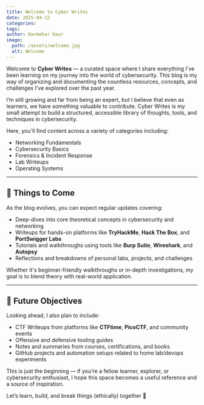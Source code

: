 ```yaml
---
title: Welcome to Cyber Writes
date: 2025-04-12
categories:
tags:
author: Harmehar Kaur
image:
  path: /assets/welcome.jpg
  alt: Welcome
---
```


Welcome to **Cyber Writes** — a curated space where I share everything I've been learning on my journey into the world of cybersecurity. This blog is my way of organizing and documenting the countless resources, concepts, and challenges I’ve explored over the past year.

I’m still growing and far from being an expert, but I believe that even as learners, we have something valuable to contribute. Cyber Writes is my small attempt to build a structured, accessible library of thoughts, tools, and techniques in cybersecurity.

Here, you'll find content across a variety of categories including:

- Networking Fundamentals  
- Cybersecurity Basics  
- Forensics & Incident Response  
- Lab Writeups  
- Operating Systems

---

## 🧭 Things to Come

As the blog evolves, you can expect regular updates covering:

- Deep-dives into core theoretical concepts in cybersecurity and networking  
- Writeups for hands-on platforms like **TryHackMe**, **Hack The Box**, and **PortSwigger Labs**  
- Tutorials and walkthroughs using tools like **Burp Suite**, **Wireshark**, and **Autopsy**  
- Reflections and breakdowns of personal labs, projects, and challenges  

Whether it's beginner-friendly walkthroughs or in-depth investigations, my goal is to blend theory with real-world application.

---

## 🎯 Future Objectives

Looking ahead, I also plan to include:

- CTF Writeups from platforms like **CTFtime**, **PicoCTF**, and community events  
- Offensive and defensive tooling guides  
- Notes and summaries from courses, certifications, and books  
- GitHub projects and automation setups related to home lab/devops experiments  

This is just the beginning — if you’re a fellow learner, explorer, or cybersecurity enthusiast, I hope this space becomes a useful reference and a source of inspiration.

Let’s learn, build, and break things (ethically) together 🚀
